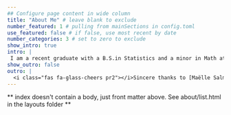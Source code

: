 ```yaml
---
## Configure page content in wide column
title: "About Me" # leave blank to exclude
number_featured: 1 # pulling from mainSections in config.toml
use_featured: false # if false, use most recent by date
number_categories: 3 # set to zero to exclude
show_intro: true
intro: |
 I am a recent graduate with a B.S.in Statistics and a minor in Math at Duke University. From my courses, I have become passionate about data science and the tangible effects it can have on improving human health and well-being. By integrating my understanding of statistical models and theories with quantitative skills in languages like R, Python, and Java, I hope to pursue a career that uses data for good. If you have any inquires, I can best be reached at aidan.gildea@duke.edu. I look forward to hearing from you!
show_outro: false
outro: |
  <i class="fas fa-glass-cheers pr2"></i>Sincere thanks to [Maëlle Salmon](https://masalmon.eu/) for her help naming this Hugo theme!
---
```


** index doesn't contain a body, just front matter above.
See about/list.html in the layouts folder **